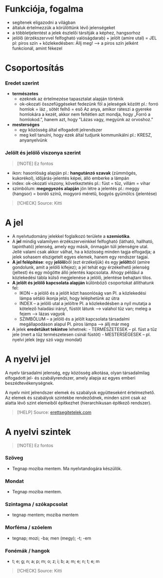 
# Funkciója, fogalma

- segítenek eligazodni a világban
- általuk értelmezzük a körülöttünk lévő jelenségeket
- a többletjelentést a jelek észlelői társítják a képhez, hangsorhoz
- jelölő (érzékszervvel felfogható valóságdarab) + jelölt (amire utal) = JEL
	pl: piros szín + közlekedésben: Állj meg! —> a piros szín jelként funkcionál, amint fékezel

# Csoportosítás

### Eredet szerint

- **természetes**
	- ezeknek az értelmezése tapasztalat alapján történik
	- ok-okozati összefüggéseket fedezünk föl a jeleségek között
		pl.: forró homlok = láz , sötét felhő = eső 
		Az anya, amikor ráteszi a gyereke homlokára a kezét, akkor nem feltétlen azt mondja, hogy „Forró a homlokod.”, hanem azt, hogy ”Lázas vagy, megyünk az orvoshoz.”
- **mesterséges**
	- egy közösség által elfogadott jelrendszer
	- meg kell tanulni, hogy ezek által tudjunk kommunikálni
		pl.: KRESZ, anyanyelvünk

### Jelölt és jelölő viszonya szerint

> [!NOTE] Ez fontos

- ikon: hasonlóság alapján
	pl.: **hangutánzó szavak** (zümmögés, kukorékol), időjárás-jelentés képei, álló emberke a lámpán
- index: ok-okozati viszony, következtetés
	pl.: füst = tűz, villám = vihar 
- szimbólum: **megegyezés alapján** jön létre a jelentés
	pl.: meggy (hangsor) = bordó színű, mogyoró méretű, bogyós gyümölcs (jelentése)

> [!CHECK] Source: Kitti

# A jel

- A nyelvtudomány jelekkel foglalkozó területe a **szemiotika**.
- A **jel** mindig valamilyen érzékszerveinkkel felfogható (látható, hallható, tapintható) jelenség, amely egy másik, önmagán túli jelenségre utal. Jellé valami csak akkor válhat, ha a közösség minden tagja elfogadja; a jelek sohasem elszigetelt egyes elemek, hanem egy rendszer tagjai.
- **A jel felépítése**: egy **jelölő**ből (ezt érzékeljük) és egy **jelölt**ből (amire gondolunk, amit a jelölő kifejez); a jel tehát egy érzékelhető jelenség (jeltest) és egy mögötte álló jelentés kapcsolata. Ahogy például a közlekedési tábla külső megjelenése a jelölő, jelentése behajtani tilos.
- **A jelölt és jelölő kapcsolata alapján** különböző csoportokat állíthatunk fel:
	- IKON – a jelölő és a jelölt közt hasonlóság van
		Pl. a közlekedési lámpa sétáló ikonja jelzi, hogy leléphetünk az útra
	- INDEX – a jelölő utal a jelöltre
		Pl. a közlekedésben a nyíl mutatja a kötelező haladási irányt, füstöt látunk —> valahol tűz van; meleg a fejem —> lázas vagyok
	- SZIMBÓLUM – a jelölő és a jelölt kapcsolata társadalmi megállapodáson alapul
		Pl. piros lámpa —> állj már meg
- A jelek **eredetüket tekintve** lehetnek:
	- TERMÉSZETESEK – pl. füst a tűz jele (mert a tűz természetesen csinál füstöt)
	- MESTERSÉGESEK – pl. nyelvi jelek (egy szó vagy mondat)

# A nyelvi jel

A nyelv társadalmi jelenség, egy közösség alkotása, olyan társadalmilag elfogadott jel- és szabályrendszer, amely alapja az egyes emberi beszédtevékenységnek.

A nyelv mint jelrendszer elemek és szabályok együtteseként értelmezhető. Az elemek és szabályok szintekbe rendeződnek, minden szint csak az alatta lévő szint elemeiből építkezhet (hierarchikusan építkező rendszer).

> [!HELP] Source: [erettsegitetelek.com](https://erettsegitetelek.com/2021/01/a-nyelv-mint-jelrendszer/)

# A nyelvi szintek

> [!NOTE] Ez fontos

### Szöveg

- Tegnap moziba mentem. Ma nyelvtandogára készülök.

### Mondat

- Tegnap moziba mentem.

### Szintagma / szókapcsolat

- tegnap mentem; moziba mentem

### Morféma / szóelem

- tegnap; mozi; -ba; men (megy); -t; -em

### Fonémák / hangok

- t; e; g; n; a; p; m; o; z; i; b; a; m; e; n; t; e; m

> [!CHECK] Source: Kitti
